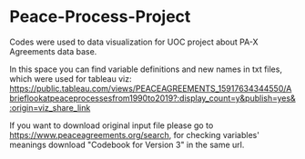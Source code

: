 # Peace-Process-Project
Codes were used to data visualization for UOC project about PA-X Agreements data base.

In this space you can find variable definitions and new names in txt files, which were used for tableau viz:
https://public.tableau.com/views/PEACEAGREEMENTS_15917634344550/Abrieflookatpeaceprocessesfrom1990to2019?:display_count=y&publish=yes&:origin=viz_share_link

If you want to download original input file please go to https://www.peaceagreements.org/search, for checking variables' meanings download "Codebook for Version 3" in the same url.
